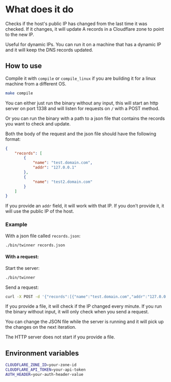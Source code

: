 # What does it do

Checks if the host's public IP has changed from the last time it was checked. If it changes, it will update A records in a Cloudflare zone to point to the new IP.

Useful for dynamic IPs. You can run it on a machine that has a dynamic IP and it will keep the DNS records updated.

## How to use

Compile it with `compile` or `compile_linux` if you are building it for a linux machine from a different OS.

```bash
make compile
```

You can either just run the binary without any input, this will start an http server on port 1338 and will listen for requests on `/` with a POST method.

Or you can run the binary with a path to a json file that contains the records you want to check and update.

Both the body of the request and the json file should have the following format:

```json
{
    "records": [
        {
            "name": "test.domain.com",
            "addr": "127.0.0.1"
        },
        {
            "name": "test2.domain.com"
        }
    ]
}
```

If you provide an `addr` field, it will work with that IP. If you don't provide it, it will use the public IP of the host.

### Example

With a json file called `records.json`:

```bash
./bin/twinner records.json
```

#### With a request:

Start the server:

```bash
./bin/twinner
```

Send a request:

```bash
curl -X POST -d '{"records":[{"name":"test.domain.com","addr":"127.0.0.1"},{"name":"test2.domain.com"}]}' "http://localhost:1338"
```

If you provide a file, it will check if the IP changed every minute. If you run the binary without input, it will only check when you send a request.

You can change the JSON file while the server is running and it will pick up the changes on the next iteration.

The HTTP server does not start if you provide a file.

## Environment variables

```bash
CLOUDFLARE_ZONE_ID=your-zone-id
CLOUDFLARE_API_TOKEN=your-api-token
AUTH_HEADER=your-auth-header-value
```

